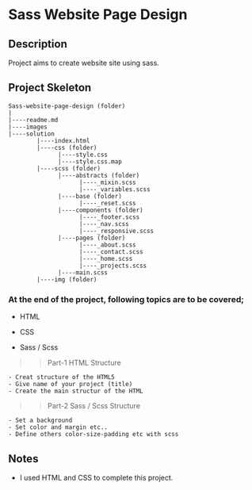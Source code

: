 # Sass Website Page Design

## Description

Project aims to create website site using sass.

## Project Skeleton

```
Sass-website-page-design (folder)
|
|----readme.md
|----images
|----solution
        |----index.html
        |----css (folder)
              |----style.css
              |----style.css.map
        |----scss (folder)
              |----abstracts (folder)
                    |----_mixin.scss
                    |----_variables.scss
              |----base (folder)
                    |----_reset.scss
              |----components (folder)
                    |----_footer.scss
                    |----_nav.scss
                    |----_responsive.scss
              |----pages (folder)
                    |----_about.scss
                    |----_contact.scss
                    |----_home.scss
                    |----_projects.scss
              |----main.scss
        |----img (folder)
```

### At the end of the project, following topics are to be covered;

- HTML

- CSS

- Sass / Scss

> > Part-1 HTML Structure

    - Creat structure of the HTML5
    - Give name of your project (title)
    - Create the main structur of the HTML

> > Part-2 Sass / Scss Structure

    - Set a background
    - Set color and margin etc..
    - Define others color-size-padding etc with scss

## Notes

- I used HTML and CSS to complete this project.
